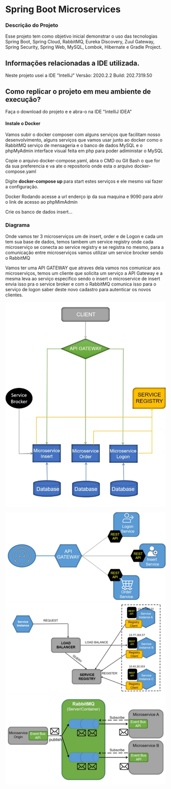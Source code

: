 # Spring Boot Microservices

### Descrição do Projeto

Esse projeto tem como objetivo inicial demonstrar o uso das tecnologias Spring Boot, Spring Cloud, RabbitMQ, Eureka Discovery, Zuul Gateway, Spring Security, Spring Web, MySQL, Lombok, Hibernate e Gradle Project.

## Informações relacionadas a IDE utilizada.
Neste projeto usei a IDE "IntelliJ" Versão: 2020.2.2 Build: 202.7319.50

## Como replicar o projeto em meu ambiente de execução?
Faça o download do projeto e e abra-o na IDE "IntelliJ IDEA"

#### Instale o Docker 
Vamos subir o docker composer com alguns serviços que facilitam nosso desenvolvimento, alguns serviços que vamos usar junto ao docker como o RabbitMQ serviço de mensageria e o banco de dados MySQL e o phpMyAdmin interface visual feita em php para poder adiministar o MySQL

Copie o arquivo docker-compose.yaml, abra o CMD ou Git Bash o que for da sua preferencia e va ate o repositorio onde esta o arquivo docker-compose.yaml 

Digite <strong> docker-compose up </strong> para start estes serviços e ele mesmo vai fazer a configuração.

Docker Rodando acesse a url enderço ip da sua maquina e 9090 para abrir o link de acesso ao phpMimAdmin 

Crie os banco de dados insert...

### Diagrama 

Onde vamos ter 3 microserviços um de insert, order e de Logon e cada um tem sua base de dados, temos tambem um service registry onde cada microserviço se conecta ao service registry e se registra no mesmo, para a comunicação entre microserviços vamos utilizar um service brocker sendo o RabbitMQ

Vamos ter uma API GATEWAY que atraves dela vamos nos comunicar aos microserviços, temos um cliente que solicita um serviço a API Gateway e a mesma leva ao serviço especifico sendo o insert o  microservice de insert envia isso pra o service broker e com o RabbitMQ  comunica isso para o serviço de logon saber deste novo cadastro para autenticar os novos clientes.

![exemplo](https://github.com/TalissonMelo/spring-boot-microservices-docker/blob/master/microservice-img/project.jpg)




![exemplo](https://github.com/TalissonMelo/spring-boot-microservices-docker/blob/master/microservice-img/api-gateway.jpg)
![exemplo](https://github.com/TalissonMelo/spring-boot-microservices-docker/blob/master/microservice-img/service-registry.jpg)
![exemplo](https://github.com/TalissonMelo/spring-boot-microservices-docker/blob/master/microservice-img/service-broker.jpg)
